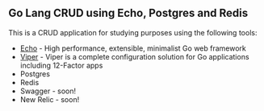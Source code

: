 Go Lang CRUD using Echo, Postgres and Redis
-
This is a CRUD application for studying purposes using the following tools:
- [Echo](https://echo.labstack.com/) - High performance, extensible, minimalist Go web framework
- [Viper](https://github.com/spf13/viper) - Viper is a complete configuration solution for Go applications including 12-Factor apps
- Postgres
- Redis
- Swagger - soon!
- New Relic - soon!